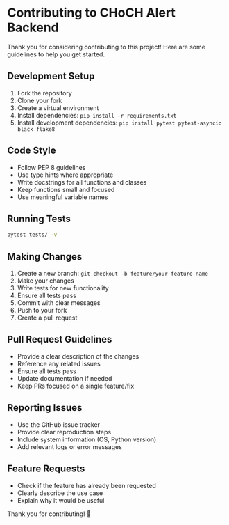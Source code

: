 # Contributing to CHoCH Alert Backend

Thank you for considering contributing to this project! Here are some guidelines to help you get started.

## Development Setup

1. Fork the repository
2. Clone your fork
3. Create a virtual environment
4. Install dependencies: `pip install -r requirements.txt`
5. Install development dependencies: `pip install pytest pytest-asyncio black flake8`

## Code Style

- Follow PEP 8 guidelines
- Use type hints where appropriate
- Write docstrings for all functions and classes
- Keep functions small and focused
- Use meaningful variable names

## Running Tests

```bash
pytest tests/ -v
```

## Making Changes

1. Create a new branch: `git checkout -b feature/your-feature-name`
2. Make your changes
3. Write tests for new functionality
4. Ensure all tests pass
5. Commit with clear messages
6. Push to your fork
7. Create a pull request

## Pull Request Guidelines

- Provide a clear description of the changes
- Reference any related issues
- Ensure all tests pass
- Update documentation if needed
- Keep PRs focused on a single feature/fix

## Reporting Issues

- Use the GitHub issue tracker
- Provide clear reproduction steps
- Include system information (OS, Python version)
- Add relevant logs or error messages

## Feature Requests

- Check if the feature has already been requested
- Clearly describe the use case
- Explain why it would be useful

Thank you for contributing! 🎉
